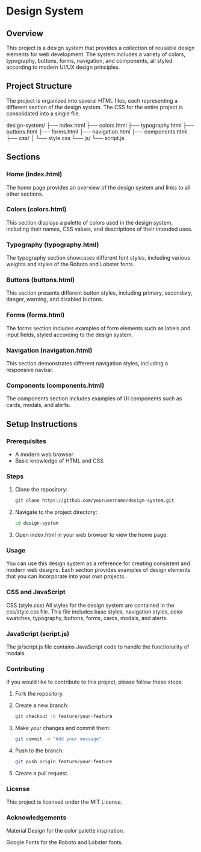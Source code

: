 # Design System

## Overview

This project is a design system that provides a collection of reusable design elements for web development. The system includes a variety of colors, typography, buttons, forms, navigation, and components, all styled according to modern UI/UX design principles.

## Project Structure

The project is organized into several HTML files, each representing a different section of the design system. The CSS for the entire project is consolidated into a single file.

design-system/
├── index.html
├── colors.html
├── typography.html
├── buttons.html
├── forms.html
├── navigation.html
├── components.html
├── css/
│ └── style.css
└── js/
└── script.js

## Sections

### Home (index.html)

The home page provides an overview of the design system and links to all other sections.

### Colors (colors.html)

This section displays a palette of colors used in the design system, including their names, CSS values, and descriptions of their intended uses.

### Typography (typography.html)

The typography section showcases different font styles, including various weights and styles of the Roboto and Lobster fonts.

### Buttons (buttons.html)

This section presents different button styles, including primary, secondary, danger, warning, and disabled buttons.

### Forms (forms.html)

The forms section includes examples of form elements such as labels and input fields, styled according to the design system.

### Navigation (navigation.html)

This section demonstrates different navigation styles, including a responsive navbar.

### Components (components.html)

The components section includes examples of UI components such as cards, modals, and alerts.

## Setup Instructions

### Prerequisites

- A modern web browser
- Basic knowledge of HTML and CSS

### Steps

1. Clone the repository:

   ```sh
   git clone https://github.com/yourusername/design-system.git
    ```

2. Navigate to the project directory:

   ```sh
   cd design-system
    ```

3. Open index.html in your web browser to view the home page.

### Usage

You can use this design system as a reference for creating consistent and modern web designs. Each section provides examples of design elements that you can incorporate into your own projects.

### CSS and JavaScript

CSS (style.css)
All styles for the design system are contained in the css/style.css file. This file includes base styles, navigation styles, color swatches, typography, buttons, forms, cards, modals, and alerts.

### JavaScript (script.js)

The js/script.js file contains JavaScript code to handle the functionality of modals.

### Contributing

If you would like to contribute to this project, please follow these steps:

1. Fork the repository.
2. Create a new branch:

   ```sh
   git checkout -b feature/your-feature
    ```

3. Make your changes and commit them:

   ```sh
   git commit -m "Add your message"
    ```

4. Push to the branch:

   ```sh
   git push origin feature/your-feature
    ```

5. Create a pull request.

### License

This project is licensed under the MIT License.

### Acknowledgements

Material Design for the color palette inspiration.

Google Fonts for the Roboto and Lobster fonts.
